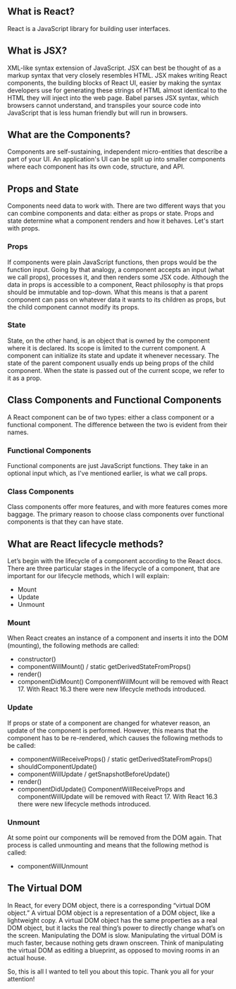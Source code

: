 ## What is React?
React is a JavaScript library for building user interfaces.

## What is JSX?
XML-like syntax extension of JavaScript.
JSX can best be thought of as a markup syntax that very closely resembles HTML.
JSX makes writing React components, the building blocks of React UI, easier by making the syntax developers use for generating
these strings of HTML almost identical to the HTML they will inject into the web page. Babel parses JSX syntax, which browsers
cannot understand, and transpiles your source code into JavaScript that is less human friendly but will run in browsers.

## What are the Components?
Components are self-sustaining, independent micro-entities that describe a part of your UI. An application's UI can
be split up into smaller components where each component has its own code, structure, and API.

## Props and State
Components need data to work with. There are two different ways that you can combine components and data: either as props or state.
Props and state determine what a component renders and how it behaves. Let's start with props.

### Props
If components were plain JavaScript functions, then props would be the function input. Going by that analogy, a component accepts 
an input (what we call props), processes it, and then renders some JSX code. Although the data in props is accessible to a component,
React philosophy is that props should be immutable and top-down. What this means is that a parent component can pass on whatever data
it wants to its children as props, but the child component cannot modify its props.

### State
State, on the other hand, is an object that is owned by the component where it is declared. Its scope is limited to the current
component. A component can initialize its state and update it whenever necessary. The state of the parent component usually ends
up being props of the child component. When the state is passed out of the current scope, we refer to it as a prop.

## Class Components and Functional Components
A React component can be of two types: either a class component or a functional component. The difference between the two is evident
from their names.

### Functional Components
Functional components are just JavaScript functions. They take in an optional input which, as I've mentioned earlier, is what we
call props.

### Class Components
Class components offer more features, and with more features comes more baggage. The primary reason to choose class components over
functional components is that they can have state.

## What are React lifecycle methods?
Let’s begin with the lifecycle of a component according to the React docs. There are three particular stages in the lifecycle of
a component, that are important for our lifecycle methods, which I will explain:
-	Mount
-	Update
-	Unmount

### Mount
When React creates an instance of a component and inserts it into the DOM (mounting), the following methods are called:
-	constructor()
-	componentWillMount() / static getDerivedStateFromProps()
-	render()
-	componentDidMount()
ComponentWillMount will be removed with React 17. With React 16.3 there were new lifecycle methods introduced.

### Update
If props or state of a component are changed for whatever reason, an update of the component is performed. However, this means
that the component has to be re-rendered, which causes the following methods to be called:
-	componentWillReceiveProps() /  static getDerivedStateFromProps()
-	shouldComponentUpdate()
-	componentWillUpdate / getSnapshotBeforeUpdate()
-	render()
-	componentDidUpdate()
ComponentWillReceiveProps and componentWillUpdate will be removed with React 17. With React 16.3 there were new lifecycle methods
introduced.

### Unmount
At some point our components will be removed from the DOM again. That process is called unmounting and means that the 
following method is called:
- componentWillUnmount

## The Virtual DOM
In React, for every DOM object, there is a corresponding “virtual DOM object.” A virtual DOM object is a representation of a DOM object, like a lightweight copy.
A virtual DOM object has the same properties as a real DOM object, but it lacks the real thing’s power to directly change what’s on the screen.
Manipulating the DOM is slow. Manipulating the virtual DOM is much faster, because nothing gets drawn onscreen. Think of manipulating the virtual DOM as editing a blueprint, as opposed to moving rooms in an actual house.

So, this is all I wanted to tell you about this topic. Thank you all for your attention!








